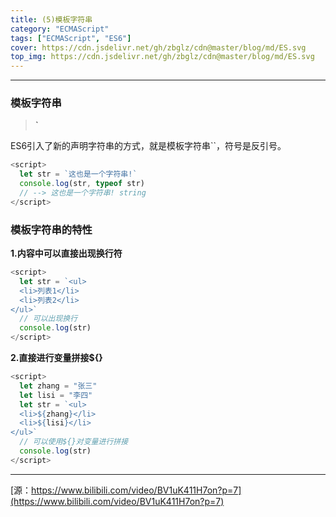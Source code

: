 ```yaml
---
title: (5)模板字符串
category: "ECMAScript"
tags: ["ECMAScript", "ES6"]
cover: https://cdn.jsdelivr.net/gh/zbglz/cdn@master/blog/md/ES.svg
top_img: https://cdn.jsdelivr.net/gh/zbglz/cdn@master/blog/md/ES.svg
---
```


***

### 模板字符串

> **`**

ES6引入了新的声明字符串的方式，就是模板字符串\`\`，符号是反引号。


```js es
<script>
  let str = `这也是一个字符串!`
  console.log(str, typeof str)
  // --> 这也是一个字符串! string
</script>
```


### 模板字符串的特性

**1.内容中可以直接出现换行符**


```js es
<script>
  let str = `<ul>
  <li>列表1</li>
  <li>列表2</li>
</ul>`
  // 可以出现换行
  console.log(str)
</script>
```


**2.直接进行变量拼接${}**


```js es
<script>
  let zhang = "张三"
  let lisi = "李四"
  let str = `<ul>
  <li>${zhang}</li>
  <li>${lisi}</li>
</ul>`
  // 可以使用${}对变量进行拼接
  console.log(str)
</script>
```


***

[源：https://www.bilibili.com/video/BV1uK411H7on?p=7](https://www.bilibili.com/video/BV1uK411H7on?p=7)